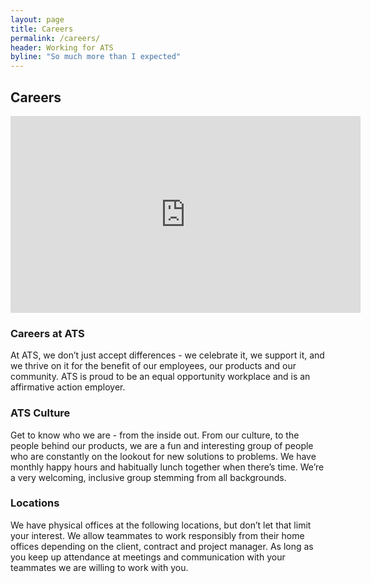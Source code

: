 ```yaml
---
layout: page
title: Careers
permalink: /careers/
header: Working for ATS
byline: "So much more than I expected"
---
```


## Careers

<iframe width="560" height="315" src="https://www.youtube.com/embed/G5Zf08Kp2o8" frameborder="0" allowfullscreen></iframe>



### Careers at ATS
At ATS, we don’t just accept differences - we celebrate it, we support it, and we thrive on it for the benefit of our employees, our products and our community. ATS is proud to be an equal opportunity workplace and is an affirmative action employer.

### ATS Culture
Get to know who we are - from the inside out. From our culture, to the people behind our products, we are a fun and interesting group of people who are constantly on the lookout for new solutions to problems. We have monthly happy hours and habitually lunch together when there’s time. We’re a very welcoming, inclusive group stemming from all backgrounds.

### Locations 
We have physical offices at the following locations, but don’t let that limit your interest. We allow teammates to work responsibly from their home offices depending on the client, contract and project manager. As long as you keep up attendance at meetings and communication with your teammates we are willing to work with you.
